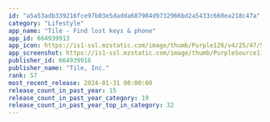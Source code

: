 ```yaml
---
id: "a5a53adb339216fce97b03e5dadda687984d9732966bd2a5433c660ea218c47a"
category: "Lifestyle"
app_name: "Tile - Find lost keys & phone"
app_id: 664939913
app_icon: https://is1-ssl.mzstatic.com/image/thumb/Purple126/v4/25/47/5a/25475a45-0193-08f9-1fc4-f8d277829824/AppIcon-0-0-1x_U007emarketing-0-7-0-sRGB-85-220.png/1024x1024bb.png
app_screenshot: https://is1-ssl.mzstatic.com/image/thumb/PurpleSource116/v4/d6/bb/71/d6bb71ca-f580-9a1a-0470-2637f50f182d/79c84aa6-c7c6-4785-95f0-c562e25681ec_Img_1_5.5_AppStore_Home_ENGLISH.png/1284x2778bb.png
publisher_id: 664939916
publisher_name: "Tile, Inc."
rank: 57
most_recent_release: 2024-01-31 00:00:00
release_count_in_past_year: 15
release_count_in_past_year_category: 19
release_count_in_past_year_top_in_category: 32
---
```


